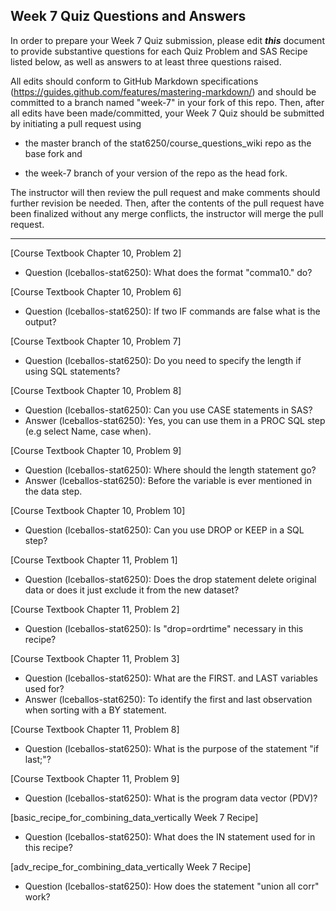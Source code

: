 ## Week 7 Quiz Questions and Answers

In order to prepare your Week 7 Quiz submission, please edit ***this*** document to provide substantive questions for each Quiz Problem and SAS Recipe listed below, as well as answers to at least three questions raised.

All edits should conform to GitHub Markdown specifications (https://guides.github.com/features/mastering-markdown/) and should be committed to a branch named "week-7" in your fork of this repo. Then, after all edits have been made/committed, your Week 7 Quiz should be submitted by initiating a pull request using

- the master branch of the stat6250/course_questions_wiki repo as the base fork and

- the week-7 branch of your version of the repo as the head fork.

The instructor will then review the pull request and make comments should further revision be needed. Then, after the contents of the pull request have been finalized without any merge conflicts, the instructor will merge the pull request.

********************************************************************************



[Course Textbook Chapter 10, Problem 2]
- Question (lceballos-stat6250): What does the format "comma10." do?



[Course Textbook Chapter 10, Problem 6]
- Question (lceballos-stat6250): If two IF commands are false what is the output?



[Course Textbook Chapter 10, Problem 7]
- Question (lceballos-stat6250): Do you need to specify the length if using SQL statements?



[Course Textbook Chapter 10, Problem 8]
- Question (lceballos-stat6250): Can you use CASE statements in SAS?
- Answer (lceballos-stat6250): Yes, you can use them in a PROC SQL step (e.g select Name, case when).



[Course Textbook Chapter 10, Problem 9]
- Question (lceballos-stat6250): Where should the length statement go?
- Answer (lceballos-stat6250): Before the variable is ever mentioned in the data step.



[Course Textbook Chapter 10, Problem 10]
- Question (lceballos-stat6250): Can you use DROP or KEEP in a SQL step?



[Course Textbook Chapter 11, Problem 1]
- Question (lceballos-stat6250): Does the drop statement delete original data or does it just exclude it from the new dataset?



[Course Textbook Chapter 11, Problem 2]
- Question (lceballos-stat6250): Is "drop=ordrtime" necessary in this recipe?



[Course Textbook Chapter 11, Problem 3]
- Question (lceballos-stat6250): What are the FIRST. and LAST variables used for?
- Answer (lceballos-stat6250): To identify the first and last observation when sorting with a BY statement.



[Course Textbook Chapter 11, Problem 8]
- Question (lceballos-stat6250): What is the purpose of the statement "if last;"?



[Course Textbook Chapter 11, Problem 9]
- Question (lceballos-stat6250): What is the program data vector (PDV)?



[basic_recipe_for_combining_data_vertically Week 7 Recipe]
- Question (lceballos-stat6250): What does the IN statement used for in this recipe?



[adv_recipe_for_combining_data_vertically Week 7 Recipe]
- Question (lceballos-stat6250): How does the statement "union all corr" work?


